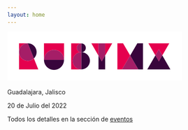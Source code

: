 ```yaml
---
layout: home
---
```


![](/images/full-light-color.png)

Guadalajara, Jalisco

20 de Julio del 2022

<!-- WeWork Américas -->

Todos los detalles en la sección de [eventos](/eventos)

<div id="countdown" class="countdown"></div>
